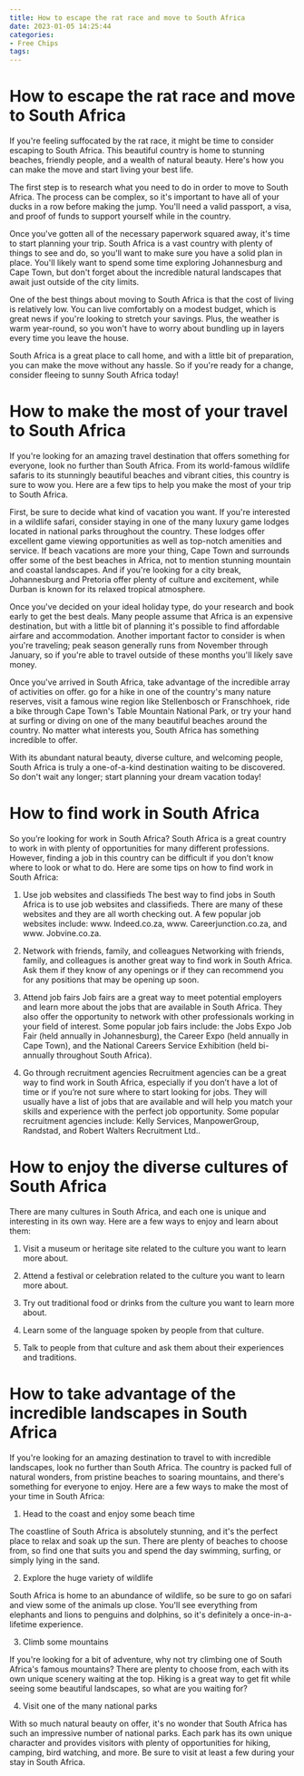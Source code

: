 ```yaml
---
title: How to escape the rat race and move to South Africa
date: 2023-01-05 14:25:44
categories:
- Free Chips
tags:
---
```



#  How to escape the rat race and move to South Africa

If you're feeling suffocated by the rat race, it might be time to consider escaping to South Africa. This beautiful country is home to stunning beaches, friendly people, and a wealth of natural beauty. Here's how you can make the move and start living your best life.

The first step is to research what you need to do in order to move to South Africa. The process can be complex, so it's important to have all of your ducks in a row before making the jump. You'll need a valid passport, a visa, and proof of funds to support yourself while in the country.

Once you've gotten all of the necessary paperwork squared away, it's time to start planning your trip. South Africa is a vast country with plenty of things to see and do, so you'll want to make sure you have a solid plan in place. You'll likely want to spend some time exploring Johannesburg and Cape Town, but don't forget about the incredible natural landscapes that await just outside of the city limits.

One of the best things about moving to South Africa is that the cost of living is relatively low. You can live comfortably on a modest budget, which is great news if you're looking to stretch your savings. Plus, the weather is warm year-round, so you won't have to worry about bundling up in layers every time you leave the house.

South Africa is a great place to call home, and with a little bit of preparation, you can make the move without any hassle. So if you're ready for a change, consider fleeing to sunny South Africa today!

#  How to make the most of your travel to South Africa 

If you're looking for an amazing travel destination that offers something for everyone, look no further than South Africa. From its world-famous wildlife safaris to its stunningly beautiful beaches and vibrant cities, this country is sure to wow you. Here are a few tips to help you make the most of your trip to South Africa.

First, be sure to decide what kind of vacation you want. If you're interested in a wildlife safari, consider staying in one of the many luxury game lodges located in national parks throughout the country. These lodges offer excellent game viewing opportunities as well as top-notch amenities and service. If beach vacations are more your thing, Cape Town and surrounds offer some of the best beaches in Africa, not to mention stunning mountain and coastal landscapes. And if you're looking for a city break, Johannesburg and Pretoria offer plenty of culture and excitement, while Durban is known for its relaxed tropical atmosphere.

Once you've decided on your ideal holiday type, do your research and book early to get the best deals. Many people assume that Africa is an expensive destination, but with a little bit of planning it's possible to find affordable airfare and accommodation. Another important factor to consider is when you're traveling; peak season generally runs from November through January, so if you're able to travel outside of these months you'll likely save money.

Once you've arrived in South Africa, take advantage of the incredible array of activities on offer. go for a hike in one of the country's many nature reserves, visit a famous wine region like Stellenbosch or Franschhoek, ride a bike through Cape Town's Table Mountain National Park, or try your hand at surfing or diving on one of the many beautiful beaches around the country. No matter what interests you, South Africa has something incredible to offer.

With its abundant natural beauty, diverse culture, and welcoming people, South Africa is truly a one-of-a-kind destination waiting to be discovered. So don't wait any longer; start planning your dream vacation today!

#  How to find work in South Africa 

So you’re looking for work in South Africa? 
South Africa is a great country to work in with plenty of opportunities for many different professions. However, finding a job in this country can be difficult if you don’t know where to look or what to do. 
Here are some tips on how to find work in South Africa:

1. Use job websites and classifieds
The best way to find jobs in South Africa is to use job websites and classifieds. There are many of these websites and they are all worth checking out. A few popular job websites include: 
www. Indeed.co.za, www. Careerjunction.co.za, and www. Jobvine.co.za.

2. Network with friends, family, and colleagues
Networking with friends, family, and colleagues is another great way to find work in South Africa. Ask them if they know of any openings or if they can recommend you for any positions that may be opening up soon.

3. Attend job fairs 
Job fairs are a great way to meet potential employers and learn more about the jobs that are available in South Africa. They also offer the opportunity to network with other professionals working in your field of interest. 
Some popular job fairs include: the Jobs Expo Job Fair (held annually in Johannesburg), the Career Expo (held annually in Cape Town), and the National Careers Service Exhibition (held bi-annually throughout South Africa). 

4. Go through recruitment agencies 
Recruitment agencies can be a great way to find work in South Africa, especially if you don’t have a lot of time or if you’re not sure where to start looking for jobs. They will usually have a list of jobs that are available and will help you match your skills and experience with the perfect job opportunity. Some popular recruitment agencies include: Kelly Services, ManpowerGroup, Randstad, and Robert Walters Recruitment Ltd..

#  How to enjoy the diverse cultures of South Africa 

There are many cultures in South Africa, and each one is unique and interesting in its own way. Here are a few ways to enjoy and learn about them:

1. Visit a museum or heritage site related to the culture you want to learn more about.

2. Attend a festival or celebration related to the culture you want to learn more about.

3. Try out traditional food or drinks from the culture you want to learn more about.

4. Learn some of the language spoken by people from that culture.

5. Talk to people from that culture and ask them about their experiences and traditions.

#  How to take advantage of the incredible landscapes in South Africa

If you're looking for an amazing destination to travel to with incredible landscapes, look no further than South Africa. The country is packed full of natural wonders, from pristine beaches to soaring mountains, and there's something for everyone to enjoy. Here are a few ways to make the most of your time in South Africa:

1. Head to the coast and enjoy some beach time

The coastline of South Africa is absolutely stunning, and it's the perfect place to relax and soak up the sun. There are plenty of beaches to choose from, so find one that suits you and spend the day swimming, surfing, or simply lying in the sand.

2. Explore the huge variety of wildlife

South Africa is home to an abundance of wildlife, so be sure to go on safari and view some of the animals up close. You'll see everything from elephants and lions to penguins and dolphins, so it's definitely a once-in-a-lifetime experience.

3. Climb some mountains

If you're looking for a bit of adventure, why not try climbing one of South Africa's famous mountains? There are plenty to choose from, each with its own unique scenery waiting at the top. Hiking is a great way to get fit while seeing some beautiful landscapes, so what are you waiting for?

4. Visit one of the many national parks

With so much natural beauty on offer, it's no wonder that South Africa has such an impressive number of national parks. Each park has its own unique character and provides visitors with plenty of opportunities for hiking, camping, bird watching, and more. Be sure to visit at least a few during your stay in South Africa.